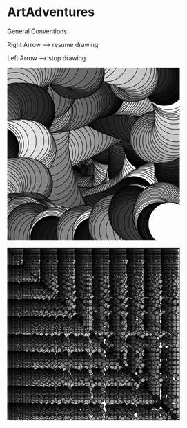 # ArtAdventures

General Conventions:

Right Arrow --> resume drawing

Left Arrow --> stop drawing

<!-- ![circles](./images/eg1.png) -->

![moving ellipses](./images/eg2.png)

![collatz visualiation v1](./images/collatzV1.png)
